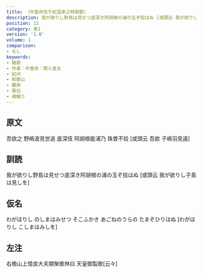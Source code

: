 ```yaml
---
title: （中皇命徃于紀温泉之時御歌）
description: 我が欲りし野島は見せつ底深き阿胡根の浦の玉ぞ拾はぬ [或頭云 我が欲りし子島は見しを]
position: 12
category: 巻1
version: '1.0'
volume: 1
comparison:
- なし
keywords:
- 雑歌
- 作者：中皇命：間人皇女
- 紀州
- 和歌山
- 羈旅
- 異伝
- 魂触り
---
```


## 原文

吾欲之 野嶋波見世追 底深伎 阿胡根能浦乃 珠曽不拾 [或頭云 吾欲 子嶋羽見遠]

## 訓読

我が欲りし野島は見せつ底深き阿胡根の浦の玉ぞ拾はぬ [或頭云 我が欲りし子島は見しを]

## 仮名

わがほりし のしまはみせつ そこふかき あごねのうらの たまぞひりはぬ [わがほりし こしまはみしを]

## 左注

右檢山上憶良大夫類聚歌林曰 天皇御製歌[云々]

